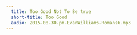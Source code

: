 ```yaml
---
  title: Too Good Not To Be true
  short-title: Too Good
  audio: 2015-08-30-pm-EvanWilliams-Romans6.mp3
---
```

